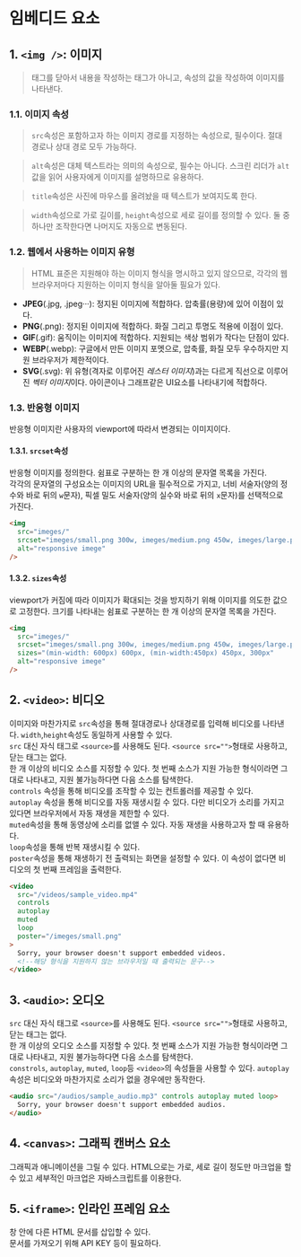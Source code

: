 # 임베디드 요소

## 1. `<img />`: 이미지

> 태그를 닫아서 내용을 작성하는 태그가 아니고, 속성의 값을 작성하여 이미지를 나타낸다.

### 1.1. 이미지 속성

> `src`속성은 포함하고자 하는 이미지 경로를 지정하는 속성으로, 필수이다. 절대 경로나 상대 경로 모두 가능하다.

> `alt`속성은 대체 텍스트라는 의미의 속성으로, 필수는 아니다. 스크린 리더가 `alt`값을 읽어 사용자에게 이미지를 설명하므로 유용하다.

> `title`속성은 사진에 마우스를 올려놨을 때 텍스트가 보여지도록 한다.

> `width`속성으로 가로 길이를, `height`속성으로 세로 길이를 정의할 수 있다. 둘 중 하나만 조작한다면 나머지도 자동으로 변동된다.

### 1.2. 웹에서 사용하는 이미지 유형

> HTML 표준은 지원해야 하는 이미지 형식을 명시하고 있지 않으므로, 각각의 웹 브라우저마다 지원하는 이미지 형식을 알아둘 필요가 있다.

- **JPEG**(.jpg, .jpeg···): 정지된 이미지에 적합하다. 압축률(용량)에 있어 이점이 있다.
- **PNG**(.png): 정지된 이미지에 적합하다. 화질 그리고 투명도 적용에 이점이 있다.
- **GIF**(.gif): 움직이는 이미지에 적합하다. 지원되는 색상 범위가 작다는 단점이 있다.
- **WEBP**(.webp): 구글에서 만든 이미지 포멧으로, 압축률, 화질 모두 우수하지만 지원 브라우저가 제한적이다.
- **SVG**(.svg): 위 유형(격자로 이루어진 _레스터 이미지_)과는 다르게 직선으로 이루어진 *벡터 이미지*이다. 아이콘이나 그래프같은 UI요소를 나타내기에 적합하다.

### 1.3. 반응형 이미지

반응형 이미지란 사용자의 viewport에 따라서 변경되는 이미지이다.

#### 1.3.1. `srcset`속성

반응형 이미지를 정의한다.
쉼표로 구분하는 한 개 이상의 문자열 목록을 가진다.  
각각의 문자열의 구성요소는 이미지의 URL을 필수적으로 가지고, 너비 서술자(양의 정수와 바로 뒤의 `w`문자), 픽셀 밀도 서술자(양의 실수와 바로 뒤의 `x`문자)를 선택적으로 가진다.

```html
<img
  src="imeges/"
  srcset="imeges/small.png 300w, imeges/medium.png 450w, imeges/large.png 600w"
  alt="responsive imege"
/>
```

#### 1.3.2. `sizes`속성

viewport가 커짐에 따라 이미지가 확대되는 것을 방지하기 위해 이미지를 의도한 값으로 고정한다.
크기를 나타내는 쉼표로 구분하는 한 개 이상의 문자열 목록을 가진다.

```html
<img
  src="imeges/"
  srcset="imeges/small.png 300w, imeges/medium.png 450w, imeges/large.png 600w"
  sizes="(min-width: 600px) 600px, (min-width:450px) 450px, 300px"
  alt="responsive imege"
/>
```

## 2. `<video>`: 비디오

이미지와 마찬가지로 `src`속성을 통해 절대경로나 상대경로를 입력해 비디오를 나타낸다. `width`,`height`속성도 동일하게 사용할 수 있다.  
`src` 대신 자식 태그로 `<source>`를 사용해도 된다. `<source src="">`형태로 사용하고, 닫는 태그는 없다.  
한 개 이상의 비디오 소스를 지정할 수 있다. 첫 번째 소스가 지원 가능한 형식이라면 그대로 나타내고, 지원 불가능하다면 다음 소스를 탐색한다.  
`controls` 속성을 통해 비디오를 조작할 수 있는 컨트롤러를 제공할 수 있다.  
`autoplay` 속성을 통해 비디오를 자동 재생시킬 수 있다. 다만 비디오가 소리를 가지고 있다면 브라우저에서 자동 재생을 제한할 수 있다.  
`muted`속성을 통해 동영상에 소리를 없앨 수 있다. 자동 재생을 사용하고자 할 때 유용하다.  
`loop`속성을 통해 반복 재생시킬 수 있다.  
`poster`속성을 통해 재생하기 전 출력되는 화면을 설정할 수 있다. 이 속성이 없다면 비디오의 첫 번째 프레임을 출력한다.

```html
<video
  src="/videos/sample_video.mp4"
  controls
  autoplay
  muted
  loop
  poster="/imeges/small.png"
>
  Sorry, your browser doesn't support embedded videos.
  <!--해당 형식을 지원하지 않는 브라우저일 때 출력되는 문구-->
</video>
```

## 3. `<audio>`: 오디오

`src` 대신 자식 태그로 `<source>`를 사용해도 된다. `<source src="">`형태로 사용하고, 닫는 태그는 없다.  
한 개 이상의 오디오 소스를 지정할 수 있다. 첫 번째 소스가 지원 가능한 형식이라면 그대로 나타내고, 지원 불가능하다면 다음 소스를 탐색한다.  
`constrols`, `autoplay`, `muted`, `loop`등 `<video>`의 속성들을 사용할 수 있다. `autoplay`속성은 비디오와 마찬가지로 소리가 없을 경우에만 동작한다.

```html
<audio src="/audios/sample_audio.mp3" controls autoplay muted loop>
  Sorry, your browser doesn't support embedded audios.
</audio>
```

## 4. `<canvas>`: 그래픽 캔버스 요소

그래픽과 애니메이션을 그릴 수 있다.
HTML으로는 가로, 세로 길이 정도만 마크업을 할 수 있고 세부적인 마크업은 자바스크립트를 이용한다.

## 5. `<iframe>`: 인라인 프레임 요소

창 안에 다른 HTML 문서를 삽입할 수 있다.  
문서를 가져오기 위해 API KEY 등이 필요하다.
